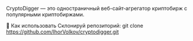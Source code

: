 CryptoDigger — это одностраничный веб-сайт‑агрегатор криптобирж c популярными криптобиржами.

🚀 Как использовать
Склонируй репозиторий:
git clone https://github.com/IhorVolkov/cryptodigger.git
